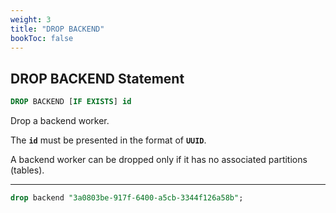 ```yaml
---
weight: 3
title: "DROP BACKEND"
bookToc: false
---
```


## DROP BACKEND Statement

```SQL
DROP BACKEND [IF EXISTS] id
```

Drop a backend worker.

The **`id`** must be presented in the format of **`UUID`**.

A backend worker can be dropped only if it has no associated partitions (tables).

---

```SQL
drop backend "3a0803be-917f-6400-a5cb-3344f126a58b";
```
